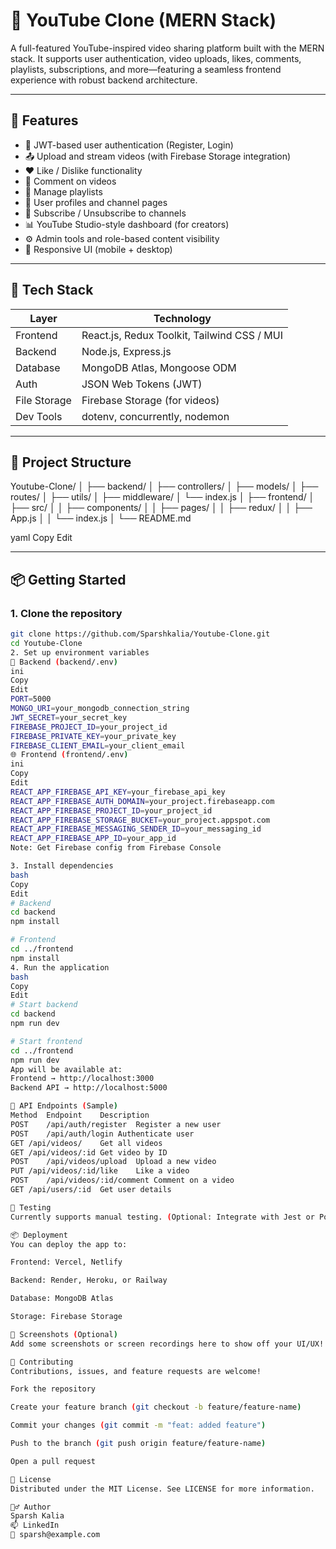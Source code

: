# 🎥 YouTube Clone (MERN Stack)

A full-featured YouTube-inspired video sharing platform built with the MERN stack. It supports user authentication, video uploads, likes, comments, playlists, subscriptions, and more—featuring a seamless frontend experience with robust backend architecture.

---

## 🚀 Features

- 🔐 JWT-based user authentication (Register, Login)
- 📤 Upload and stream videos (with Firebase Storage integration)
- ❤️ Like / Dislike functionality
- 💬 Comment on videos
- 📁 Manage playlists
- 👤 User profiles and channel pages
- 🔔 Subscribe / Unsubscribe to channels
- 📊 YouTube Studio-style dashboard (for creators)
- ⚙️ Admin tools and role-based content visibility
- 📱 Responsive UI (mobile + desktop)

---

## 🧱 Tech Stack

| Layer        | Technology                              |
|--------------|------------------------------------------|
| Frontend     | React.js, Redux Toolkit, Tailwind CSS / MUI |
| Backend      | Node.js, Express.js                     |
| Database     | MongoDB Atlas, Mongoose ODM             |
| Auth         | JSON Web Tokens (JWT)                   |
| File Storage | Firebase Storage (for videos)           |
| Dev Tools    | dotenv, concurrently, nodemon           |

---

## 📂 Project Structure

Youtube-Clone/
│
├── backend/
│ ├── controllers/
│ ├── models/
│ ├── routes/
│ ├── utils/
│ ├── middleware/
│ └── index.js
│
├── frontend/
│ ├── src/
│ │ ├── components/
│ │ ├── pages/
│ │ ├── redux/
│ │ ├── App.js
│ │ └── index.js
│
└── README.md

yaml
Copy
Edit

---

## 📦 Getting Started

### 1. Clone the repository

```bash
git clone https://github.com/Sparshkalia/Youtube-Clone.git
cd Youtube-Clone
2. Set up environment variables
🔧 Backend (backend/.env)
ini
Copy
Edit
PORT=5000
MONGO_URI=your_mongodb_connection_string
JWT_SECRET=your_secret_key
FIREBASE_PROJECT_ID=your_project_id
FIREBASE_PRIVATE_KEY=your_private_key
FIREBASE_CLIENT_EMAIL=your_client_email
🌐 Frontend (frontend/.env)
ini
Copy
Edit
REACT_APP_FIREBASE_API_KEY=your_firebase_api_key
REACT_APP_FIREBASE_AUTH_DOMAIN=your_project.firebaseapp.com
REACT_APP_FIREBASE_PROJECT_ID=your_project_id
REACT_APP_FIREBASE_STORAGE_BUCKET=your_project.appspot.com
REACT_APP_FIREBASE_MESSAGING_SENDER_ID=your_messaging_id
REACT_APP_FIREBASE_APP_ID=your_app_id
Note: Get Firebase config from Firebase Console

3. Install dependencies
bash
Copy
Edit
# Backend
cd backend
npm install

# Frontend
cd ../frontend
npm install
4. Run the application
bash
Copy
Edit
# Start backend
cd backend
npm run dev

# Start frontend
cd ../frontend
npm run dev
App will be available at:
Frontend → http://localhost:3000
Backend API → http://localhost:5000

🔌 API Endpoints (Sample)
Method	Endpoint	Description
POST	/api/auth/register	Register a new user
POST	/api/auth/login	Authenticate user
GET	/api/videos/	Get all videos
GET	/api/videos/:id	Get video by ID
POST	/api/videos/upload	Upload a new video
PUT	/api/videos/:id/like	Like a video
POST	/api/videos/:id/comment	Comment on a video
GET	/api/users/:id	Get user details

🧪 Testing
Currently supports manual testing. (Optional: Integrate with Jest or Postman collection for automated tests)

📦 Deployment
You can deploy the app to:

Frontend: Vercel, Netlify

Backend: Render, Heroku, or Railway

Database: MongoDB Atlas

Storage: Firebase Storage

📸 Screenshots (Optional)
Add some screenshots or screen recordings here to show off your UI/UX!

🤝 Contributing
Contributions, issues, and feature requests are welcome!

Fork the repository

Create your feature branch (git checkout -b feature/feature-name)

Commit your changes (git commit -m "feat: added feature")

Push to the branch (git push origin feature/feature-name)

Open a pull request

📄 License
Distributed under the MIT License. See LICENSE for more information.

🙋‍♂️ Author
Sparsh Kalia
📫 LinkedIn
📧 sparsh@example.com

